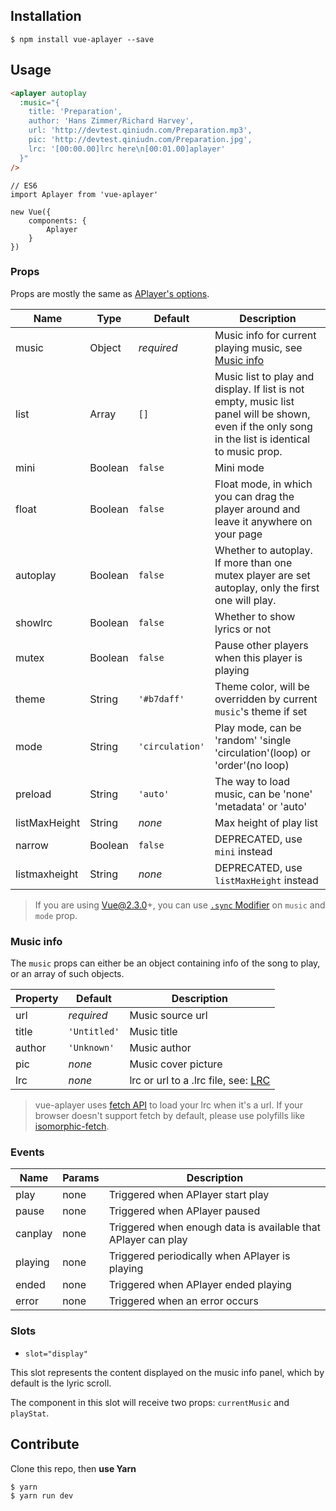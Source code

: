 ## Installation

```
$ npm install vue-aplayer --save
```

## Usage

```HTML
<aplayer autoplay
  :music="{
    title: 'Preparation',
    author: 'Hans Zimmer/Richard Harvey',
    url: 'http://devtest.qiniudn.com/Preparation.mp3',
    pic: 'http://devtest.qiniudn.com/Preparation.jpg',
    lrc: '[00:00.00]lrc here\n[00:01.00]aplayer'
  }"
/>
```

```JS
// ES6
import Aplayer from 'vue-aplayer'

new Vue({
    components: {
        Aplayer
    }
})
```

### Props

Props are mostly the same as [APlayer's options](https://aplayer.js.org/#/home?id=options).

| Name | Type | Default | Description |
| ---- | ---- | ------- | ----------- |
| music| Object | *required* | Music info for current playing music, see [Music info](https://github.com/SevenOutman/vue-aplayer#music-info) |
| list | Array | `[]` | Music list to play and display. If list is not empty, music list panel will be shown, even if the only song in the list is identical to music prop. |
| mini | Boolean | `false` | Mini mode |
| float | Boolean | `false` | Float mode, in which you can drag the player around and leave it anywhere on your page |
| autoplay | Boolean | `false` | Whether to autoplay. If more than one mutex player are set autoplay, only the first one will play. |
| showlrc | Boolean | `false` | Whether to show lyrics or not |
| mutex | Boolean | `false` | Pause other players when this player is playing |
| theme | String | `'#b7daff'` | Theme color, will be overridden by current `music`'s theme if set |
| mode | String | `'circulation'` | Play mode, can be 'random' 'single 'circulation'(loop) or 'order'(no loop) |
| preload | String | `'auto'` | The way to load music, can be 'none' 'metadata' or 'auto' |
| listMaxHeight | String | *none* | Max height of play list |
| narrow | Boolean | `false` | DEPRECATED, use `mini` instead |
| listmaxheight | String | *none* | DEPRECATED, use `listMaxHeight` instead |

> If you are using Vue@2.3.0+, you can use [`.sync` Modifier](https://vuejs.org/v2/guide/components.html#sync-Modifier) on `music` and `mode` prop.

### Music info

The `music` props can either be an object containing info of the song to play, or an array of such objects.

| Property | Default | Description |
| -------- | ------- | ----------- |
| url | *required* | Music source url |
| title | `'Untitled'` | Music title |
| author | `'Unknown'` | Music author |
| pic | *none* | Music cover picture |
| lrc | *none* | lrc or url to a .lrc file, see: [LRC](https://aplayer.js.org/#/home?id=lrc) |

> vue-aplayer uses [fetch API](https://developer.mozilla.org/en-US/docs/Web/API/Fetch_API) to load your lrc when it's a url.
> If your browser doesn't support fetch by default, please use polyfills like [isomorphic-fetch](https://github.com/matthew-andrews/isomorphic-fetch).

### Events

| Name | Params | Description |
| ---- | ------ | ----------- |
| play | none | Triggered when APlayer start play |
| pause | none | Triggered when APlayer paused |
| canplay | none | Triggered when enough data is available that APlayer can play |
| playing | none | Triggered periodically when APlayer is playing |
| ended | none | Triggered when APlayer ended playing |
| error | none | Triggered when an error occurs |

### Slots

- `slot="display"`

This slot represents the content displayed on the music info panel, which by default is the lyric scroll.

The component in this slot will receive two props: `currentMusic` and `playStat`.

## Contribute

Clone this repo, then **use Yarn**

```
$ yarn
$ yarn run dev
```
